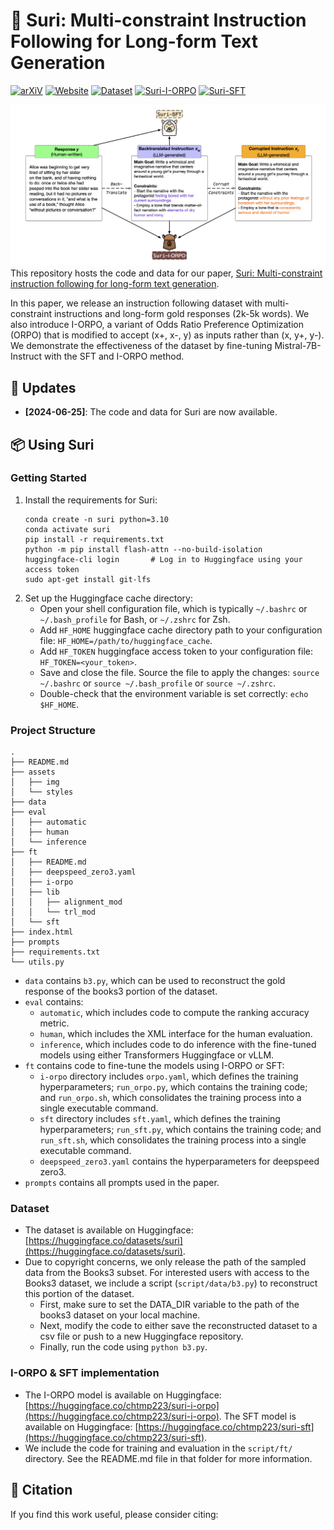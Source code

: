 # 🦙 Suri: Multi-constraint Instruction Following for Long-form Text Generation

[![arXiV](https://img.shields.io/badge/arxiv-soon-red)]() [![Website](https://img.shields.io/badge/website-link-purple)](https://chtmp223.github.io/suri) [![Dataset](https://img.shields.io/badge/dataset-huggingface-yellow)](https://huggingface.co/datasets/chtmp223/suri) [![Suri-I-ORPO](https://img.shields.io/badge/iorpo-model-green)](https://huggingface.co/chtmp223/suri-i-orpo) [![Suri-SFT](https://img.shields.io/badge/sft-model-blue)](https://huggingface.co/chtmp223/suri-sft)

![TopicGPT Pipeline Overview](assets/img/suri.png)
This repository hosts the code and data for our paper, [Suri: Multi-constraint instruction following for long-form text generation](arxiv). 

In this paper, we release an instruction following dataset with multi-constraint instructions and long-form gold responses (2k-5k words). We also introduce I-ORPO, a variant of Odds Ratio Preference Optimization (ORPO) that is modified to accept (x+, x-, y) as inputs rather than (x, y+, y-). We demonstrate the effectiveness of the dataset by fine-tuning Mistral-7B-Instruct with the SFT and I-ORPO method. 

## 📣 Updates
- **[2024-06-25]**: The code and data for Suri are now available. 

## 📦 Using Suri
### Getting Started
1. Install the requirements for Suri:
    ```
    conda create -n suri python=3.10 
    conda activate suri
    pip install -r requirements.txt
    python -m pip install flash-attn --no-build-isolation
    huggingface-cli login       # Log in to Huggingface using your access token 
    sudo apt-get install git-lfs
    ```
2. Set up the Huggingface cache directory:
    - Open your shell configuration file, which is typically `~/.bashrc` or `~/.bash_profile` for Bash, or `~/.zshrc` for Zsh. 
    - Add `HF_HOME` huggingface cache directory path to your configuration file: `HF_HOME=/path/to/huggingface_cache`.
    - Add `HF_TOKEN` huggingface access token to your configuration file: `HF_TOKEN=<your_token>`. 
    - Save and close the file. Source the file to apply the changes: `source ~/.bashrc` or `source ~/.bash_profile` or `source ~/.zshrc`.
    - Double-check that the environment variable is set correctly: `echo $HF_HOME`. 


### Project Structure
```
.
├── README.md
├── assets
│   ├── img
│   └── styles
├── data
├── eval
│   ├── automatic
│   ├── human
│   └── inference
├── ft
│   ├── README.md
│   ├── deepspeed_zero3.yaml
│   ├── i-orpo
│   ├── lib
│   │   ├── alignment_mod
│   │   └── trl_mod
│   └── sft
├── index.html
├── prompts
├── requirements.txt
└── utils.py
```
- `data` contains `b3.py`, which can be used to reconstruct the gold response of the books3 portion of the dataset. 
- `eval` contains: 
    - `automatic`, which includes code to compute the ranking accuracy metric. 
    - `human`, which includes the XML interface for the human evaluation. 
    - `inference`, which includes code to do inference with the fine-tuned models using either Transformers Huggingface or vLLM.
- `ft` contains code to fine-tune the models using I-ORPO or SFT: 
    - `i-orpo` directory includes `orpo.yaml`, which defines the training hyperparameters; `run_orpo.py`, which contains the training code; and `run_orpo.sh`, which consolidates the training process into a single executable command.
    - `sft` directory includes `sft.yaml`, which defines the training hyperparameters; `run_sft.py`, which contains the training code; and `run_sft.sh`, which consolidates the training process into a single executable command.
    - `deepspeed_zero3.yaml` contains the hyperparameters for deepspeed zero3. 
- `prompts` contains all prompts used in the paper. 


### Dataset 
- The dataset is available on Huggingface: [https://huggingface.co/datasets/suri](https://huggingface.co/datasets/suri). 
- Due to copyright concerns, we only release the path of the sampled data from the Books3 subset. For interested users with access to the Books3 dataset, we include a script (`script/data/b3.py`) to reconstruct this portion of the dataset. 
    - First, make sure to set the DATA_DIR variable to the path of the books3 dataset on your local machine.
    - Next, modify the code to either save the reconstructed dataset to a csv file or push to a new Huggingface repository. 
    - Finally, run the code using `python b3.py`. 


### I-ORPO & SFT implementation 
- The I-ORPO model is available on Huggingface: [https://huggingface.co/chtmp223/suri-i-orpo](https://huggingface.co/chtmp223/suri-i-orpo). The SFT model is available on Huggingface: [https://huggingface.co/chtmp223/suri-sft](https://huggingface.co/chtmp223/suri-sft).
- We include the code for training and evaluation in the `script/ft/` directory. See the README.md file in that folder for more information.


## 📜 Citation
If you find this work useful, please consider citing:
```

```